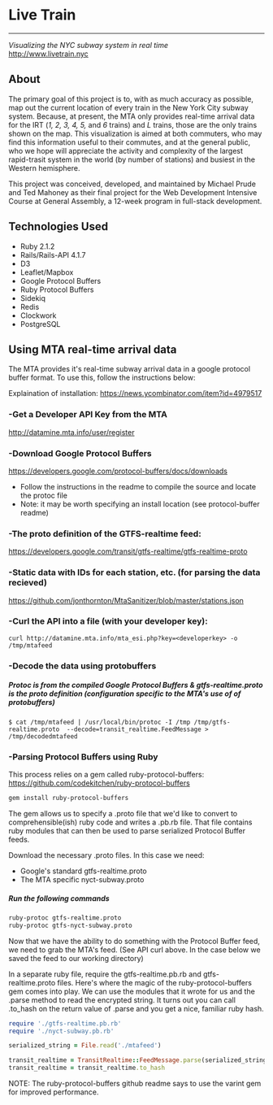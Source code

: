 # Live Train
---
<i>Visualizing the NYC subway system in real time</i><br>
http://www.livetrain.nyc


## About
The primary goal of this project is to, with as much accuracy as possible, map out the current location of every train in the New York City subway system. Because, at present, the MTA only provides real-time arrival data for the IRT (<i>1, 2, 3, 4, 5,</i> and <i>6</i> trains) and <i>L</i> trains, those are the only trains shown on the map. This visualization is aimed at both commuters, who may find this information useful to their commutes, and at the general public, who we hope will appreciate the activity and complexity of the largest rapid-trasit system in the world (by number of stations) and busiest in the Western hemisphere.

This project was conceived, developed, and maintained by Michael Prude and Ted Mahoney as their final project for the Web Development Intensive Course at General Assembly, a 12-week program in full-stack development.

## Technologies Used
- Ruby 2.1.2
- Rails/Rails-API 4.1.7
- D3
- Leaflet/Mapbox
- Google Protocol Buffers
- Ruby Protocol Buffers
- Sidekiq
- Redis
- Clockwork
- PostgreSQL

## Using MTA real-time arrival data
The MTA provides it's real-time subway arrival data in a google protocol buffer format. To use this, follow the instructions below:

Explaination of installation:
https://news.ycombinator.com/item?id=4979517

### -Get a Developer API Key from the MTA
http://datamine.mta.info/user/register

### -Download Google Protocol Buffers
https://developers.google.com/protocol-buffers/docs/downloads
- Follow the instructions in the readme to compile the source and locate the protoc file
- Note: it may be worth specifying an install location (see protocol-buffer readme)

### -The proto definition of the GTFS-realtime feed:
https://developers.google.com/transit/gtfs-realtime/gtfs-realtime-proto
 
### -Static data with IDs for each station, etc. (for parsing the data recieved)
https://github.com/jonthornton/MtaSanitizer/blob/master/stations.json

### -Curl the API into a file (with your developer key):
`curl http://datamine.mta.info/mta_esi.php?key=<developerkey> -o /tmp/mtafeed`

### -Decode the data using protobuffers 
##### Protoc is from the compiled Google Protocol Buffers & gtfs-realtime.proto is the proto definition (configuration specific to the MTA's use of of protobuffers)

`$ cat /tmp/mtafeed | /usr/local/bin/protoc -I /tmp /tmp/gtfs-realtime.proto  --decode=transit_realtime.FeedMessage > /tmp/decodedmtafeed
`
### -Parsing Protocol Buffers using Ruby

This process relies on a gem called ruby-protocol-buffers:
https://github.com/codekitchen/ruby-protocol-buffers

```bash
gem install ruby-protocol-buffers
```

The gem allows us to specify a .proto file that we'd like to convert to comprehensible(ish) ruby code and writes a .pb.rb file.  That file contains ruby modules that can then be used to parse serialized Protocol Buffer feeds.

Download the necessary .proto files.  In this case we need: 
- Google's standard gtfs-realtime.proto
- The MTA specific nyct-subway.proto

##### Run the following commands

```bash
ruby-protoc gtfs-realtime.proto
ruby-protoc gtfs-nyct-subway.proto
```

Now that we have the ability to do something with the Protocol Buffer feed, we need to grab the MTA's feed. (See API curl above. In the case below we saved the feed to our working directory)

In a separate ruby file, require the gtfs-realtime.pb.rb and gtfs-realtime.proto files. Here's where the magic of the ruby-protocol-buffers gem comes into play.  We can use the modules that it wrote for us and the .parse method to read the encrypted string. It turns out you can call .to_hash on the return value of .parse and you get a nice, familiar ruby hash.

```ruby
require './gtfs-realtime.pb.rb'
require './nyct-subway.pb.rb'

serialized_string = File.read('./mtafeed')

transit_realtime = TransitRealtime::FeedMessage.parse(serialized_string)
transit_realtime = transit_realtime.to_hash
```

NOTE: The ruby-protocol-buffers github readme says to use the varint gem for improved performance.
